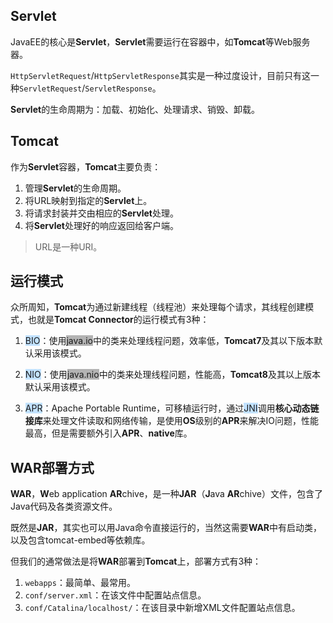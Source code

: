 ## Servlet

JavaEE的核心是**Servlet**，**Servlet**需要运行在容器中，如**Tomcat**等Web服务器。

`HttpServletRequest`/`HttpServletResponse`其实是一种过度设计，目前只有这一种`ServletRequest`/`ServletResponse`。

**Servlet**的生命周期为：加载、初始化、处理请求、销毁、卸载。



## Tomcat

作为**Servlet**容器，**Tomcat**主要负责：

1. 管理**Servlet**的生命周期。
2. 将URL映射到指定的**Servlet**上。
3. 将请求封装并交由相应的**Servlet**处理。
4. 将**Servlet**处理好的响应返回给客户端。

> URL是一种URI。



## 运行模式

众所周知，**Tomcat**为通过新建线程（线程池）来处理每个请求，其线程创建模式，也就是**Tomcat Connector**的运行模式有3种：

1. <span style=background:#c2e2ff>BIO</span>：使用<span style=background:#b3b3b3>java.io</span>中的类来处理线程问题，效率低，**Tomcat7**及其以下版本默认采用该模式。

2. <span style=background:#c2e2ff>NIO</span>：使用<span style=background:#b3b3b3>java.nio</span>中的类来处理线程问题，性能高，**Tomcat8**及其以上版本默认采用该模式。

3. <span style=background:#c2e2ff>APR</span>：Apache Portable Runtime，可移植运行时，通过<span style=background:#c2e2ff>JNI</span>调用**核心动态链接库**来处理文件读取和网络传输，是使用**OS**级别的**APR**来解决IO问题，性能最高，但是需要额外引入**APR**、**native**库。




## WAR部署方式

**WAR**，**W**eb application **AR**chive，是一种**JAR**（**J**ava **AR**chive）文件，包含了Java代码及各类资源文件。

既然是**JAR**，其实也可以用Java命令直接运行的，当然这需要**WAR**中有启动类，以及包含tomcat-embed等依赖库。

但我们的通常做法是将**WAR**部署到**Tomcat**上，部署方式有3种：

1. `webapps`：最简单、最常用。
2. `conf/server.xml`：在该文件中配置站点信息。
3. `conf/Catalina/localhost/`：在该目录中新增XML文件配置站点信息。


